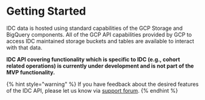 # Getting Started

IDC data is hosted using standard capabilities of the GCP Storage and BigQuery components. All of the GCP API capabilities provided by GCP to access IDC maintained storage buckets and tables are available to interact with that data.

**IDC API covering functionality which is specific to IDC \(e.g., cohort related operations\) is currently under development and is not part of the MVP functionality.** 

{% hint style="warning" %}
If you have feedback about the desired features of the IDC API, please let us know via [support forum](https://discourse.canceridc.dev).
{% endhint %}

